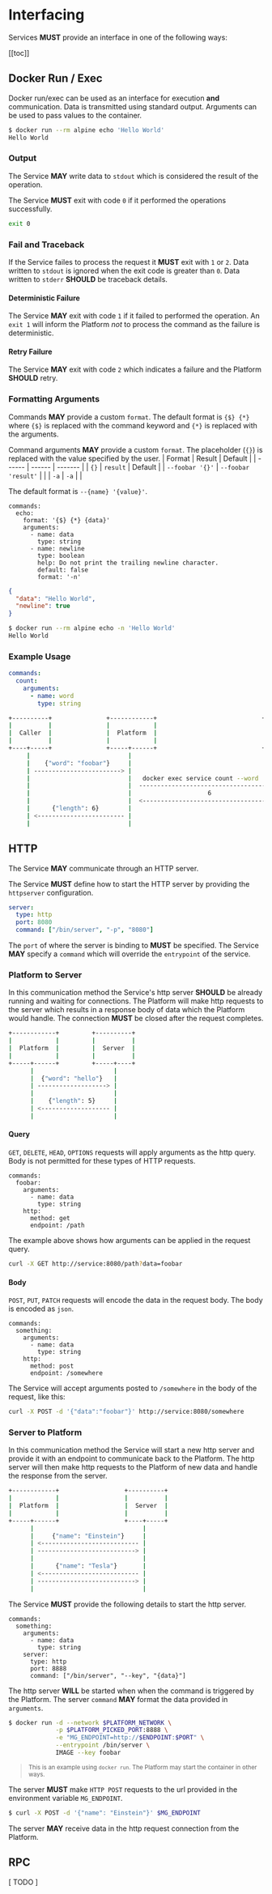 # Interfacing

Services **MUST** provide an interface in one of the following ways:

[[toc]]

## Docker Run / Exec

Docker run/exec can be used as an interface for execution **and** communication. Data is transmitted using standard output. Arguments can be used to pass values to the container.

```bash
$ docker run --rm alpine echo 'Hello World'
Hello World
```

### Output
The Service **MAY** write data to `stdout` which is considered the result of the operation.

The Service **MUST** exit with code `0` if it performed the operations successfully.

```bash
exit 0
```

### Fail and Traceback
If the Service failes to process the request it **MUST** exit with `1` or `2`.
Data written to `stdout` is ignored when the exit code is greater than `0`.
Data written to `stderr` **SHOULD** be traceback details.

#### Deterministic Failure
The Service **MAY** exit with code `1` if it failed to performed the operation.
An `exit 1` will inform the Platform *not* to process the command as the failure is deterministic.

#### Retry Failure
The Service **MAY** exit with code `2` which indicates a failure and the Platform **SHOULD** retry.


### Formatting Arguments

Commands **MAY** provide a custom `format`. The default format is `{$} {*}` where `{$}` is replaced with the command keyword and `{*}` is replaced with the arguments.


Command arguments **MAY** provide a custom `format`. The placeholder (`{}`) is replaced with the value specified by the user.
| Format | Result | Default |
| ------ | ------ | ------- |
| `{}` | `result` | Default |
| `--foobar '{}'` | `--foobar 'result'` | |
| `-a` | `-a` | |


The default format is `--{name} '{value}'`.

```yaml{3,11}
commands:
  echo:
    format: '{$} {*} {data}'
    arguments:
      - name: data
        type: string
      - name: newline
        type: boolean
        help: Do not print the trailing newline character.
        default: false
        format: '-n'
```

```json
{
  "data": "Hello World",
  "newline": true
}
```

```bash
$ docker run --rm alpine echo -n 'Hello World'
Hello World
```

### Example Usage


```yaml
commands:
  count:
    arguments:
      - name: word
        type: string
```

```bash
+----------+               +------------+                             +----------------------+
|          |               |            |                             |                      |
|  Caller  |               |  Platform  |                             |  Interface via Exec  |
|          |               |            |                             |                      |
+----+-----+               +-----+------+                             +----------+-----------+
     |                           |                                               |
     |    {"word": "foobar"}     |                                               |
     | ------------------------> |                                               |
     |                           |   docker exec service count --word 'foobar'   |
     |                           |  ------------------------------------------>  |
     |                           |                     6                         |
     |                           |  <------------------------------------------  |
     |      {"length": 6}        |                                               |
     | <------------------------ |                                               |
     |                           |                                               |
```



## HTTP
The Service **MAY** communicate through an HTTP server.

The Service **MUST** define how to start the HTTP server by providing the `httpserver` configuration.

```yaml
server:
  type: http
  port: 8080
  command: ["/bin/server", "-p", "8080"]
```

The `port` of where the server is binding to **MUST** be specified.
The Service **MAY** specify a `command` which will override the `entrypoint` of the service.

### Platform to Server

In this communication method the Service's http server **SHOULD** be already running and waiting for connections.
The Platform will make http requests to the server which results in a response body of data which the Platform would handle.
The connection **MUST** be closed after the request completes.

```bash
+------------+         +----------+
|            |         |          |
|  Platform  |         |  Server  |
|            |         |          |
+-----+------+         +-----+----+
      |                      |
      |  {"word": "hello"}   |
      | -------------------> |
      |                      |
      |    {"length": 5}     |
      | <------------------- |
      |                      |
```


#### Query

`GET`, `DELETE`, `HEAD`, `OPTIONS` requests will apply arguments as the http query. Body is not permitted for these types of HTTP requests.

```yaml{6,7,8}
commands:
  foobar:
    arguments:
      - name: data
        type: string
    http:
      method: get
      endpoint: /path
```

The example above shows how arguments can be applied in the request query.

```bash
curl -X GET http://service:8080/path?data=foobar
```


#### Body

`POST`, `PUT`, `PATCH` requests will encode the data in the request body.
The body is encoded as `json`.

```yaml{6,7,8}
commands:
  something:
    arguments:
      - name: data
        type: string
    http:
      method: post
      endpoint: /somewhere
```

The Service will accept arguments posted to `/somewhere` in the body of the request, like this:

```bash
curl -X POST -d '{"data":"foobar"}' http://service:8080/somewhere
```


### Server to Platform

In this communication method the Service will start a new http server and provide it with an endpoint to communicate back to the Platform.
The http server will then make http requests to the Platform of new data and handle the response from the server.

```bash
+------------+                  +----------+
|            |                  |          |
|  Platform  |                  |  Server  |
|            |                  |          |
+-----+------+                  +----+-----+
      |                              |
      |     {"name": "Einstein"}     |
      | <--------------------------- |
      | ---------------------------> |
      |                              |
      |      {"name": "Tesla"}       |
      | <--------------------------- |
      | ---------------------------> |
      |                              |
```

The Service **MUST** provide the following details to start the http server.

```yaml{6,7,8,9}
commands:
  something:
    arguments:
      - name: data
        type: string
    server:
      type: http
      port: 8888
      command: ["/bin/server", "--key", "{data}"]
```

The http server **WILL** be started when when the command is triggered by the Platform.
The server `command` **MAY** format the data provided in `arguments`.

```bash
$ docker run -d --network $PLATFORM_NETWORK \
             -p $PLATFORM_PICKED_PORT:8888 \
             -e "MG_ENDPOINT=http://$ENDPOINT:$PORT" \
             --entrypoint /bin/server \
             IMAGE --key foobar
```
> <small>This is an example using `docker run`. The Platform may start the container in other ways.</small>

The server **MUST** make `HTTP POST` requests to the url provided in the environment variable `MG_ENDPOINT`.

```bash
$ curl -X POST -d '{"name": "Einstein"}' $MG_ENDPOINT
```

The server **MAY** receive data in the http request connection from the Platform.



## RPC

[ TODO ]
